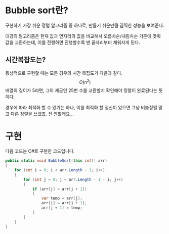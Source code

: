 # Bubble sort란?

구현하기 가장 쉬운 정렬 알고리즘 중 하나로, 만들기 쉬운만큼 끔찍한 성능을 보여준다.

대강의 알고리즘은 현재 값과 옆자리의 값을 비교해서 오름차순/내림차순 기준에 맞춰 값을 교환하는데, 이를 진행하면 진행할수록 맨 끝자리부터 채워지게 된다.

## 시간복잡도는?

통상적으로 구현할 때는 모든 경우의 시간 복잡도가 다음과 같다.
$$
O(n^2)
$$
배열의 길이가 5라면, 그의 제곱인 25번 수를 교환할지 확인해야 정렬이 완료된다는 뜻이다.  

경우에 따라 최적화 할 수 있기는 하나, 이를 최적화 할 정신이 있으면 그냥 버블정렬 말고 다른 정렬을 쓰겠죠. 전 안할래요...  

# 구현

다음 코드는 C#로 구현한 코드입니다.

```csharp
public static void BubbleSort(this int[] arr)
{
    for (int i = 0; i < arr.Length - 1; i++)
    {
        for (int j = 0; j < arr.Length - 1 - i; j++)
        {
            if (arr[j] > arr[j + 1])
            {
                var temp = arr[j];
                arr[j] = arr[j + 1];
                arr[j + 1] = temp;
            }
        }
    }
}
```

